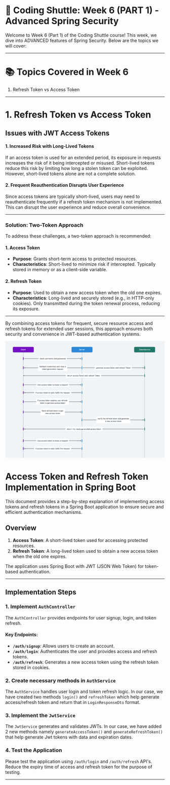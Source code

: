 # 🚀 Coding Shuttle: Week 6 (PART 1) - Advanced Spring Security

Welcome to Week 6 (Part 1) of the Coding Shuttle course! This week, we dive into ADVANCED features of Spring Security. Below are the topics we will cover:

---

# 📚 Topics Covered in Week 6
1. Refresh Token vs Access Token

---

# 1. Refresh Token vs Access Token

## Issues with JWT Access Tokens

#### 1. Increased Risk with Long-Lived Tokens
If an access token is used for an extended period, its exposure in requests increases the risk of it being intercepted or misused. Short-lived tokens reduce this risk by limiting how long a stolen token can be exploited. However, short-lived tokens alone are not a complete solution.

#### 2. Frequent Reauthentication Disrupts User Experience
Since access tokens are typically short-lived, users may need to reauthenticate frequently if a refresh token mechanism is not implemented. This can disrupt the user experience and reduce overall convenience.

---

### Solution: Two-Token Approach
To address these challenges, a two-token approach is recommended:

#### 1. Access Token
- **Purpose**: Grants short-term access to protected resources.
- **Characteristics**: Short-lived to minimize risk if intercepted. Typically stored in memory or as a client-side variable.

#### 2. Refresh Token
- **Purpose**: Used to obtain a new access token when the old one expires.
- **Characteristics**: Long-lived and securely stored (e.g., in HTTP-only cookies). Only transmitted during the token renewal process, reducing its exposure.

---

By combining access tokens for frequent, secure resource access and refresh tokens for extended user sessions, this approach ensures both security and convenience in JWT-based authentication systems.

<img src="./assets/two-token-approach.png" alt="Spring Security Flow" width="1000">

# Access Token and Refresh Token Implementation in Spring Boot

This document provides a step-by-step explanation of implementing access tokens and refresh tokens in a Spring Boot application to ensure secure and efficient authentication mechanisms.

## Overview

1. **Access Token**: A short-lived token used for accessing protected resources.
2. **Refresh Token**: A long-lived token used to obtain a new access token when the old one expires.

The application uses Spring Boot with JWT (JSON Web Token) for token-based authentication.

---

## Implementation Steps

### 1. Implement `AuthController`

The `AuthController` provides endpoints for user signup, login, and token refresh.

#### Key Endpoints:

- **`/auth/signup`**: Allows users to create an account.
- **`/auth/login`**: Authenticates the user and provides access and refresh tokens.
- **`/auth/refresh`**: Generates a new access token using the refresh token stored in cookies.

### 2. Create necessary methods in `AuthService`

The `AuthService` handles user login and token refresh logic. In our case, we have created two methods `login()` and `refreshToken` which help generate access/refresh token and return that in `LoginResponseDto` format.

### 3. Implement the `JwtService`

The `JwtService` generates and validates JWTs. In our case, we have added 2 new methods namely `generateAccessToken()` and `generateRefreshToken()` that help generate Jwt tokens with data and expiration dates.

### 4. Test the Application

Please test the application using `/auth/login` and  `/auth/refresh` API's. Reduce the expiry time of access and refresh token for the purpose of testing.

---